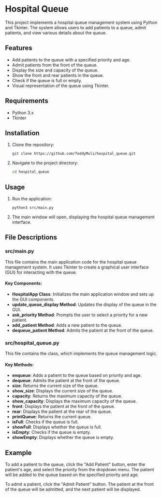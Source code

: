 # Hospital Queue

This project implements a hospital queue management system using Python and Tkinter. The system allows users to add patients to a queue, admit patients, and view various details about the queue.

## Features

- Add patients to the queue with a specified priority and age.
- Admit patients from the front of the queue.
- Display the size and capacity of the queue.
- Show the front and rear patients in the queue.
- Check if the queue is full or empty.
- Visual representation of the queue using Tkinter.

## Requirements

- Python 3.x
- Tkinter

## Installation

1. Clone the repository:
    ```sh
    git clone https://github.com/TeddyMuli/hospital_queue.git
    ```
2. Navigate to the project directory:
    ```sh
    cd hospital_queue
    ```

## Usage

1. Run the application:
    ```sh
    python3 src/main.py
    ```

2. The main window will open, displaying the hospital queue management interface.

## File Descriptions

### src/main.py

This file contains the main application code for the hospital queue management system. It uses Tkinter to create a graphical user interface (GUI) for interacting with the queue.

#### Key Components:

- **HospitalApp Class**: Initializes the main application window and sets up the GUI components.
- **update_queue_display Method**: Updates the display of the queue in the GUI.
- **ask_priority Method**: Prompts the user to select a priority for a new patient.
- **add_patient Method**: Adds a new patient to the queue.
- **dequeue_patient Method**: Admits the patient at the front of the queue.

### src/hospital_queue.py

This file contains the  class, which implements the queue management logic.

#### Key Methods:

- **enqueue**: Adds a patient to the queue based on priority and age.
- **dequeue**: Admits the patient at the front of the queue.
- **size**: Returns the current size of the queue.
- **show_size**: Displays the current size of the queue.
- **capacity**: Returns the maximum capacity of the queue.
- **show_capacity**: Displays the maximum capacity of the queue.
- **front**: Displays the patient at the front of the queue.
- **rear**: Displays the patient at the rear of the queue.
- **printQueue**: Returns the current queue.
- **isFull**: Checks if the queue is full.
- **showFull**: Displays whether the queue is full.
- **isEmpty**: Checks if the queue is empty.
- **showEmpty**: Displays whether the queue is empty.

## Example

To add a patient to the queue, click the "Add Patient" button, enter the patient's age, and select the priority from the dropdown menu. The patient will be added to the queue based on the specified priority and age.

To admit a patient, click the "Admit Patient" button. The patient at the front of the queue will be admitted, and the next patient will be displayed.
